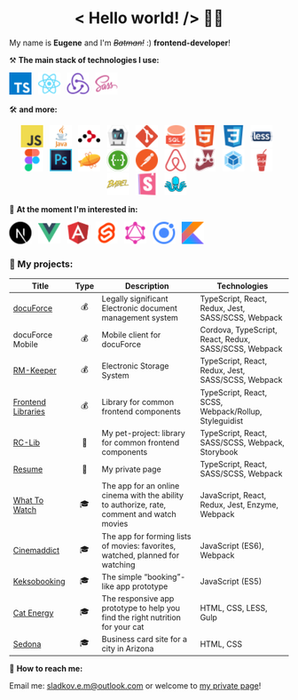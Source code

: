 <h1 align='center'>< Hello world! /> 🤘🏻</h1>

My name is **Eugene** and I'm _~~Batman!~~_ :) **frontend-developer**!

⚒ **The main stack of technologies I use:**
<p>
    <img src="img/icons/Typescript.svg" width="40">&nbsp;&nbsp;
    <img src="img/icons/React.svg" width="40">&nbsp;&nbsp;
    <img src="img/icons/Redux.svg" width="40">&nbsp;&nbsp;
    <img src="img/icons/SASS.svg" width="40">&nbsp;&nbsp;
</p>



🛠 **and more:**
<p align='center'>
    <img src="img/icons/Javascript.svg" width="40">&nbsp;&nbsp;
    <img src="img/icons/Java.svg" width="40">&nbsp;&nbsp;
    <img src="img/icons/React Router.svg" width="40">&nbsp;&nbsp;
    <img src="img/icons/Apache Cordova.svg" width="40">&nbsp;&nbsp;
    <img src="img/icons/Git.svg" width="40">&nbsp;&nbsp;
    <img src="img/icons/SQL.svg" width="40">&nbsp;&nbsp;
    <img src="img/icons/HTML.svg" width="40">&nbsp;&nbsp;
    <img src="img/icons/CSS.svg" width="40">&nbsp;&nbsp;
    <img src="img/icons/Less.svg" width="40">&nbsp;&nbsp;
    <img src="img/icons/Figma.svg" width="40">&nbsp;&nbsp;
    <img src="img/icons/Photoshop.svg" width="40">&nbsp;&nbsp;
    <img src="img/icons/Zeplin.svg" width="40">&nbsp;&nbsp;
    <img src="img/icons/Swagger.svg" width="40">&nbsp;&nbsp;
    <img src="img/icons/Postman.svg" width="40">&nbsp;&nbsp;
    <img src="img/icons/Enzyme.svg" width="40">&nbsp;&nbsp;
    <img src="img/icons/Jest.svg" width="40">&nbsp;&nbsp;
    <img src="img/icons/Webpack.svg" width="40">&nbsp;&nbsp;
    <img src="img/icons/Gulp.svg" width="40">&nbsp;&nbsp;
    <img src="img/icons/Babel.svg" width="40">&nbsp;&nbsp;
    <img src="img/icons/Storybook.svg" width="40">&nbsp;&nbsp;
    <img src="img/icons/Styleguidist.svg" width="40">&nbsp;&nbsp;
</p>


🔬 **At the moment I'm interested in:**
<p>
    <img src="img/icons/NextJS.svg" width="40">&nbsp;&nbsp;
    <img src="img/icons/Vue.svg" width="40">&nbsp;&nbsp;
    <img src="img/icons/Angular.svg" width="40">&nbsp;&nbsp;
    <img src="img/icons/Svelte.svg" width="40">&nbsp;&nbsp;
    <img src="img/icons/GraphQL.svg" width="40">&nbsp;&nbsp;
    <img src="img/icons/Ionic.svg" width="40">&nbsp;&nbsp;
    <img src="img/icons/Kotlin.svg" width="40">&nbsp;&nbsp;
</p>


<h3> 🧰 My projects:</h3>

| Title        | Type        | Description          | Technologies  |
| ------------- | ------------- | ------------- | ----- |
| [docuForce](https://docuforce.infologistics.ru/login) | <div align='center'>💰</div> | Legally significant Electronic document management system | TypeScript, React, Redux, Jest, SASS/SCSS, Webpack |
| docuForce Mobile | <div align='center'>💰</div> | Mobile client for docuForce | Cordova, TypeScript, React, Redux, SASS/SCSS, Webpack |
| [RM-Keeper](https://rm-keeper.infologistics.ru) | <div align='center'>💰</div> | Electronic Storage System | TypeScript, React, Redux, Jest, SASS/SCSS, Webpack |
| [Frontend Libraries](https://www.npmjs.com/package/@infologistics/frontend-libraries) | <div align='center'>💰</div> | Library for common frontend components | TypeScript, React, SCSS, Webpack/Rollup, Styleguidist |
| [RC-Lib](https://www.npmjs.com/package/@neikan/rc-lib) | <div align='center'>🔑</div> | My pet-project: library for common frontend components | TypeScript, React, SASS/SCSS, Webpack, Storybook |
| [Resume](https://neikan.pro) | <div align='center'>🔑</div> | My private page | TypeScript, React, SASS/SCSS, Webpack |
| [What To Watch](https://github.com/Neikan/htmlacademy-what-to-watch) | <div align='center'>🎓</div> | The app for an online cinema with the ability to authorize, rate, comment and watch movies | JavaScript, React, Redux, Jest, Enzyme, Webpack |
| [Cinemaddict](https://github.com/Neikan/htmlacademy-cinemaddict) | <div align='center'>🎓</div> | The app for forming lists of movies: favorites, watched, planned for watching | JavaScript (ES6), Webpack |
| [Keksobooking](https://github.com/Neikan/htmlacademy-keksobooking) | <div align='center'>🎓</div> | The simple “booking”-like app prototype | JavaScript (ES5) |
| [Cat Energy](https://github.com/Neikan/htmlacademy-cat-energy) | <div align='center'>🎓</div> | The responsive app prototype to help you find the right nutrition for your cat | HTML, CSS, LESS, Gulp |
| [Sedona](https://github.com/Neikan/htmlacademy-sedona) | <div align='center'>🎓</div> | Business card site for a city in Arizona | HTML, CSS |


🔎 **How to reach me:**
    <p>Email me: <a href="mailto:sladkov.e.m@outlook.com">sladkov.e.m@outlook.com</a> or welcome to <a href="https://neikan.pro">my private page</a>!</p>
